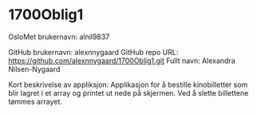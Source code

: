 # 1700Oblig1

OsloMet brukernavn: alnil9837

GitHub brukernavn: alexnnygaard
GitHub repo URL: https://github.com/alexnnygaard/1700Oblig1.git
Fullt navn: Alexandra Nilsen-Nygaard

Kort beskrivelse av appliksjon:
Applikasjon for å bestille kinobilletter som blir lagret i et array
og printet ut nede på skjermen. Ved å slette billettene tømmes arrayet.